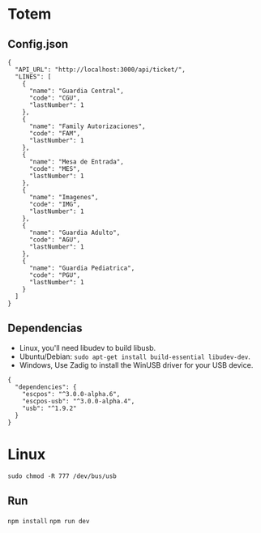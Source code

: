 # Totem

## Config.json
```
{
  "API_URL": "http://localhost:3000/api/ticket/",
  "LINES": [
    {
      "name": "Guardia Central",
      "code": "CGU",
      "lastNumber": 1
    },
    {
      "name": "Family Autorizaciones",
      "code": "FAM",
      "lastNumber": 1
    },
    {
      "name": "Mesa de Entrada",
      "code": "MES",
      "lastNumber": 1
    },
    {
      "name": "Imagenes",
      "code": "IMG",
      "lastNumber": 1
    },
    {
      "name": "Guardia Adulto",
      "code": "AGU",
      "lastNumber": 1
    },
    {
      "name": "Guardia Pediatrica",
      "code": "PGU",
      "lastNumber": 1
    }
  ]
}

```

## Dependencias
- Linux, you'll need libudev to build libusb.
- Ubuntu/Debian: `sudo apt-get install build-essential libudev-dev`.
- Windows, Use Zadig to install the WinUSB driver for your USB device.

```
{
  "dependencies": {
    "escpos": "^3.0.0-alpha.6",
    "escpos-usb": "^3.0.0-alpha.4",
    "usb": "^1.9.2"
  }
}

```

# Linux
```
sudo chmod -R 777 /dev/bus/usb
```

## Run

`npm install`
`npm run dev`
